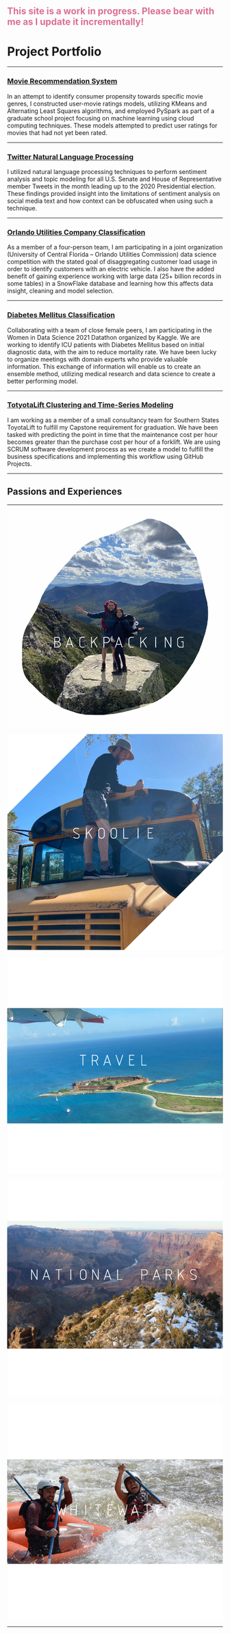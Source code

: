 <h2 style="color:palevioletred">This site is a work in progress. Please bear with me as I update it incrementally!</h2>

# Project Portfolio

---

### [Movie Recommendation System](https://github.com/rybojones/MSDA-Recommendation-System)

In an attempt to identify consumer propensity towards specific movie genres, I constructed user-movie ratings models, utilizing KMeans and Alternating Least Squares algorithms, and employed PySpark as part of a graduate school project focusing on machine learning using cloud computing techniques. These models attempted to predict user ratings for movies that had not yet been rated.

---
### [Twitter Natural Language Processing](https://public.tableau.com/profile/ryan.jones1301#!/)

I utilized natural language processing techniques to perform sentiment analysis and topic modeling for all U.S. Senate and House of Representative member Tweets in the month leading up to the 2020 Presidential election. These findings provided insight into the limitations of sentiment analysis on social media text and how context can be obfuscated when using such a technique.

---
### [Orlando Utilities Company Classification](projects/ouc)

As a member of a four-person team, I am participating in a joint organization (University of Central Florida – Orlando Utilities Commission) data science competition with the stated goal of disaggregating customer load usage in order to identify customers with an electric vehicle. I also have the added benefit of gaining experience working with large data (25+ billion records in some tables) in a SnowFlake database and learning how this affects data insight, cleaning and model selection.

---
### [Diabetes Mellitus Classification](https://www.kaggle.com/c/widsdatathon2021/overview)

Collaborating with a team of close female peers, I am participating in the Women in Data Science 2021 Datathon organized by Kaggle. We are working to identify ICU patients with Diabetes Mellitus based on initial diagnostic data, with the aim to reduce mortality rate. We have been lucky to organize meetings with domain experts who provide valuable information. This exchange of information will enable us to create an ensemble method, utilizing medical research and data science to create a better performing model.

---
### [TotyotaLift Clustering and Time-Series Modeling](projects/toyota)

I am working as a member of a small consultancy team for Southern States ToyotaLift to fulfill my Capstone requirement for graduation. We have been tasked with predicting the point in time that the maintenance cost per hour becomes greater than the purchase cost per hour of a forklift. We are using SCRUM software development process as we create a model to fulfill the business specifications and implementing this workflow using GitHub Projects.

---
## Passions and Experiences
---

[<img src="/images/hiker.png?raw=true"/>](/passions/backpacking)

[<img src="/images/skoolie.png?raw=true"/>](/passions/skoolie)

[<img src="/images/travel.png?raw=true"/>](/passions/travels)

[<img src="/images/parks.png?raw=true"/>](/passions/travels)

[<img src="/images/rafting.png?raw=true"/>](/passions/travels)

---
